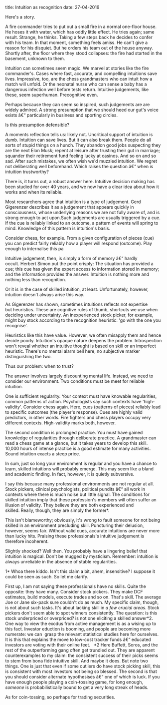 title: Intuition as recognition
date: 27-04-2016

Here's a story.

A fire commander tries to put out a small fire in a normal one-floor house. He hoses it with water, which has oddly little effect. He tries again; same result. Strange, he thinks. Taking a few steps back he decides to confer with his team. In that moment, something feels amiss. He can't give a reason for his disquiet. But he orders his team out of the house anyway. Shortly after, the floor where they stood collapses: the fire had started in the basement, unknown to them.

Intuition can sometimes seem magic. We marvel at stories like the fire commander's. Cases where fast, accurate, and compelling intuitions save lives. Impressive, too, are the chess grandmasters who can intuit how a match will unfold. Or the neonatal nurse who can sense a baby has a dangerous infection well before tests return. Intuitive judgements, like these, seem superhuman. Precognitive even.

Perhaps because they can seem so inspired, such judgements are are widely admired. A strong presumption that we should heed our gut's voice exists â€“ particularly in business and sporting circles.

Is this presumption defensible?

A moments reflection tells us: likely not. Uncritical support of intuition is dumb. Intuition can save lives. But it can also break them. People do all sorts of stupid things on a hunch. They abandon good jobs suspecting they are the next Elon Musk; repent at leisure after trusting their gut in marriage; squander their retirement fund feeling lucky at casinos. And so on and so sad. After such mistakes, we often wish we'd muzzled intuition. We regret not deliberating well beforehand. Which raises the question â€“ when is intuition trustworthy?

There is, it turns out, a robust answer here. Intuitive decision making has been studied for over 40 years, and we now have a clear idea about how it works and when its reliable.

Most researchers agree that intuition is a type of judgement. Gerd Gigerenzer describes it as a judgement that appears quickly in consciousness, whose underlying reasons we are not fully aware of, and is strong enough to act upon.Such judgements are usually triggered by a cue. If the cue is reliably linked to an outcome, a pattern of events will spring to mind. Knowledge of this pattern is intuition's basis.

Consider chess, for example. From a given configuration of pieces (cue) you can predict fairly reliably how a player will respond (outcome). Play enough to internalise this pa

Intuitive judgement, then, is simply a form of memory â€“ hardly occult. Herbert Simon put the point crisply: The situation has provided a cue; this cue has given the expert access to information stored in memory; and the information provides the answer. Intuition is nothing more and nothing less than recognition.

Or it is in the case of skilled intuition, at least. Unfortunately, however, intuition doesn't always arise this way.

As Gigerenzer has shown, sometimes intuitions reflects not expertise but heuristics. These are cognitive rules of thumb, shortcuts we use when deciding under uncertainty. An inexperienced stock picker, for example, might buy stock according to the recognition heuristic: 'go with the one you recognise'.

Heuristics like this have value. However, we often misapply them and hence decide poorly. Intuition's opaque nature deepens the problem. Introspection won't reveal whether an intuitive thought is based on skill or an imperfect heuristic. There's no mental alarm bell here, no subjective marker distinguishing the two.

Thus our problem: when to trust?

The answer involves largely discounting mental life. Instead, we need to consider our environment. Two conditions must be meet for reliable intuition.

One is sufficient regularity. Your context must have knowable regularities, common patterns of action. Psychologists say such contexts have 'high-validity'. Consider chess again. Here, cues (patterns of pieces) reliably lead to specific outcomes (the player's response). Cues are highly valid predictors, in other words. Fire fighters and chess players occupy very different contexts. High-validity marks both, however.

The second condition is prolonged practice. You must have gained knowledge of regularities through deliberate practice. A grandmaster can read a chess game at a glance, but it takes years to develop this skill. 10,000 hours of intense practice is a good estimate for many activities. Sound intuition exacts a steep price.

In sum, just so long your environment is regular and you have a chance to learn, skilled intuitions will probably emerge. This may seem like a bland and academic finding. In fact, however, it is quietly subversive.

I say this because many professional environments are not regular at all. Stock pickers, clinical psychologists, political pundits â€“ all work in contexts where there is much noise but little signal. The conditions for skilled intuition imply that these profession's members will often suffer an illusion of validity. They believe they are both experienced and skilled. Really, though, they are simply the former*.

This isn't blameworthy; obviously, it's wrong to fault someone for not being skilled in an environment precluding skill. Puncturing their delusion, however, seems fair. Without valid cues, accurate intuitions are never more than lucky hits. Praising these professionals's intuitive judgement is therefore incoherent.

Slightly shocked? Well then. You probably have a lingering belief that intuition is magical. Don't be mugged by mysticism. Remember: intuition is always unreliable in the absence of stable regularities.

1* Whoa there kiddo. Isn't this claim a bit, ahem, insensitive? I suppose it could be seen as such. So let me clarify.

First up, I am not saying these professionals have no skills. Quite the opposite: they have many. Consider stock pickers. They make DCF estimates, build models, execute trades and so on. That's skill. The average Joe or Jane six-pack sure couldn't do as much. My specific claim, though, is not about such tasks. It's about lacking skill in *a few crucial areas*. Stock pickers don't seem able to spot winners consistently. The question: is this stock underpriced or overpriced? is not one eliciting a skilled answer*2. One way to view the exodus from active management is as a wising up to this fact. Investor eduction is booming, and people are becoming more numerate: we can  grasp the relevant statistical studies here for ourselves. It is this that explains the move to low-cost tracker funds â€“ educated investors are voting with their online feet.
 
*2 Here Buffett, Soros, and the rest of the outperforming gang often get trundled out. They are apparent counterexamples to my claim: the consistent success of their picks seems to stem from bona fide intuitive skill. And maybe it does. But note two things. One is just that even if some outliers do have stock picking skill, this is consistent with most investors not being so blessed. The second is that you should consider alternate hypothesises â€“ one of which is luck. If you have enough people playing a coin-tossing game, for long enough, *someone* is probabilistically bound to get a very long streak of heads.

As for coin-tossing, so perhaps for trading securities.  
